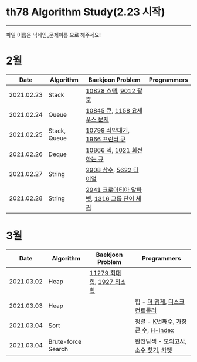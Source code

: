 # th78 Algorithm Study(2.23 시작)

<hr>

파일 이름은 닉네임_문제이름 으로 해주세요!
<h1>2월</h1>

| Date       | Algorithm | Baekjoon Problem | Programmers |
|------------|-----------|------------------|-------------|
| 2021.02.23 | Stack     | [10828 스택](https://www.acmicpc.net/problem/10828), [9012 괄호](https://www.acmicpc.net/problem/9012)      |             |
| 2021.02.24 | Queue     | [10845 큐](https://www.acmicpc.net/problem/10845), [1158 요세푸스 문제](https://www.acmicpc.net/problem/1158)      |             |
| 2021.02.25 | Stack, Queue     | [10799 쇠막대기](https://www.acmicpc.net/problem/10799), [1966 프린터 큐](https://www.acmicpc.net/problem/1966)      |             |
| 2021.02.26 | Deque     | [10866 덱](https://www.acmicpc.net/problem/10866), [1021 회전하는 큐](https://www.acmicpc.net/problem/1021)      |             |
| 2021.02.27 | String     | [2908 상수](https://www.acmicpc.net/problem/2908), [5622 다이얼](https://www.acmicpc.net/problem/5622)      |             |
| 2021.02.28 | String     | [2941 크로아티아 알파벳](https://www.acmicpc.net/problem/2941), [1316 그룹 단어 체커](https://www.acmicpc.net/problem/1316)      |             |

<h1>3월</h1>

| Date       | Algorithm | Baekjoon Problem | Programmers |
|------------|-----------|------------------|-------------|
| 2021.03.02 | Heap     | [11279 최대 힙](https://www.acmicpc.net/problem/11279), [1927 최소 힙](https://www.acmicpc.net/problem/1927)      |             |
| 2021.03.03 | Heap     |       |  힙 - [더 맵게](https://programmers.co.kr/learn/courses/30/lessons/42626), [디스크 컨트롤러](https://programmers.co.kr/learn/courses/30/lessons/42626)   |
| 2021.03.04 | Sort     |       |  정렬 - [K번째수](https://programmers.co.kr/learn/courses/30/lessons/42748), [가장 큰 수](https://programmers.co.kr/learn/courses/30/lessons/42746), [H-Index](https://programmers.co.kr/learn/courses/30/lessons/42747)   |
| 2021.03.04 | Brute-force Search     |       |  완전탐색 - [모의고사](https://programmers.co.kr/learn/courses/30/lessons/42840), [소수 찾기](https://programmers.co.kr/learn/courses/30/lessons/42839), [카펫](https://programmers.co.kr/learn/courses/30/lessons/42842)   |
